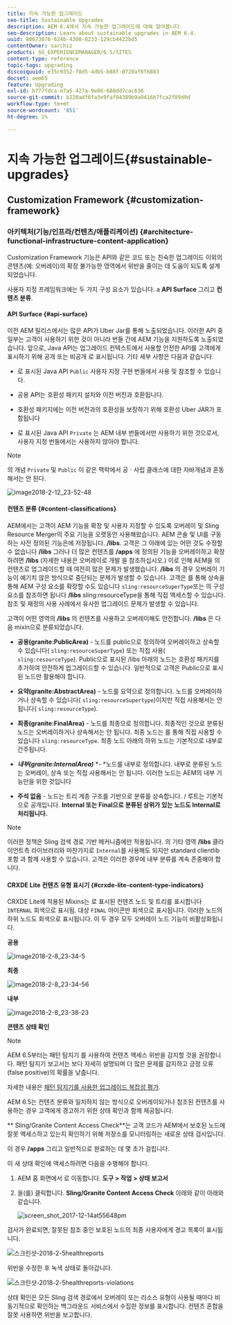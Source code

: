 ```yaml
---
title: 지속 가능한 업그레이드
seo-title: Sustainable Upgrades
description: AEM 6.4에서 지속 가능한 업그레이드에 대해 알아봅니다.
seo-description: Learn about sustainable upgrades in AEM 6.4.
uuid: 80673076-624b-4308-8233-129cb4422bd5
contentOwner: sarchiz
products: SG_EXPERIENCEMANAGER/6.5/SITES
content-type: reference
topic-tags: upgrading
discoiquuid: e35c9352-f0d5-4db5-b88f-0720af8f6883
docset: aem65
feature: Upgrading
exl-id: b777fdca-e7a5-427a-9e86-688dd7cac636
source-git-commit: b220adf6fa3e9faf94389b9a9416b7fca2f89d9d
workflow-type: tm+mt
source-wordcount: '851'
ht-degree: 1%

---
```


# 지속 가능한 업그레이드{#sustainable-upgrades}

## Customization Framework {#customization-framework}

### 아키텍처(기능/인프라/컨텐츠/애플리케이션)  {#architecture-functional-infrastructure-content-application}

Customization Framework 기능은 API와 같은 코드 또는 친숙한 업그레이드 이외의 콘텐츠(예: 오버레이)의 확장 불가능한 영역에서 위반을 줄이는 데 도움이 되도록 설계되었습니다.

사용자 지정 프레임워크에는 두 가지 구성 요소가 있습니다. a **API Surface** 그리고 **컨텐츠 분류**.

#### API Surface {#api-surface}

이전 AEM 릴리스에서는 많은 API가 Uber Jar를 통해 노출되었습니다. 이러한 API 중 일부는 고객이 사용하기 위한 것이 아니라 번들 간에 AEM 기능을 지원하도록 노출되었습니다. 앞으로, Java API는 업그레이드 컨텍스트에서 사용할 안전한 API를 고객에게 표시하기 위해 공개 또는 비공개 로 표시됩니다. 기타 세부 사항은 다음과 같습니다.

* 로 표시된 Java API `Public` 사용자 지정 구현 번들에서 사용 및 참조할 수 있습니다.

* 공용 API는 호환성 패키지 설치와 이전 버전과 호환됩니다.
* 호환성 패키지에는 이전 버전과의 호환성을 보장하기 위해 호환성 Uber JAR가 포함됩니다
* 로 표시된 Java API `Private` 는 AEM 내부 번들에서만 사용하기 위한 것으로서, 사용자 지정 번들에서는 사용하지 않아야 합니다.

>[!NOTE]
>
>의 개념 `Private` 및 `Public` 이 같은 맥락에서 공ㆍ사립 클래스에 대한 자바개념과 혼동해서는 안 된다.

![image2018-2-12_23-52-48](assets/image2018-2-12_23-52-48.png)

#### 컨텐츠 분류 {#content-classifications}

AEM에서는 고객이 AEM 기능을 확장 및 사용자 지정할 수 있도록 오버레이 및 Sling Resource Merger의 주요 기능을 오랫동안 사용해왔습니다. AEM 콘솔 및 UI를 구동하는 사전 정의된 기능은에 저장됩니다. **/libs**. 고객은 그 아래에 있는 어떤 것도 수정할 수 없습니다 **/libs** 그러나 더 많은 컨텐츠를 **/apps** 에 정의된 기능을 오버레이하고 확장하려면 **/libs** (자세한 내용은 오버레이로 개발 을 참조하십시오.) 이로 인해 AEM을 의 컨텐츠로 업그레이드할 때 여전히 많은 문제가 발생했습니다. **/libs** 의 경우 오버레이 기능이 예기치 않은 방식으로 중단되는 문제가 발생할 수 있습니다. 고객은 를 통해 상속을 통해 AEM 구성 요소를 확장할 수도 있습니다 `sling:resourceSuperType`또는 의 구성 요소를 참조하면 됩니다 **/libs** sling:resourceType을 통해 직접 액세스할 수 있습니다. 참조 및 재정의 사용 사례에서 유사한 업그레이드 문제가 발생할 수 있습니다.

고객이 어떤 영역의 **/libs** 의 컨텐츠를 사용하고 오버레이해도 안전합니다. **/libs** 은 다음 mixin으로 분류되었습니다.

* **공용(granite:PublicArea)** - 노드를 public으로 정의하여 오버레이하고 상속할 수 있습니다( `sling:resourceSuperType`) 또는 직접 사용( `sling:resourceType`). Public으로 표시된 /libs 아래의 노드는 호환성 패키지를 추가하여 안전하게 업그레이드할 수 있습니다. 일반적으로 고객은 Public으로 표시된 노드만 활용해야 합니다.

* **요약(granite:AbstractArea)** - 노드를 요약으로 정의합니다. 노드를 오버레이하거나 상속할 수 있습니다( `sling:resourceSupertype`)이지만 직접 사용해서는 안 됩니다( `sling:resourceType`).

* **최종(granite:FinalArea)** - 노드를 최종으로 정의합니다. 최종적인 것으로 분류된 노드는 오버레이하거나 상속해서는 안 됩니다. 최종 노드는 를 통해 직접 사용할 수 있습니다 `sling:resourceType`. 최종 노드 아래의 하위 노드는 기본적으로 내부로 간주됩니다.

* ***내부(granite:InternalArea)*** *- *노드를 내부로 정의합니다. 내부로 분류된 노드는 오버레이, 상속 또는 직접 사용해서는 안 됩니다. 이러한 노드는 AEM의 내부 기능만을 위한 것입니다

* **주석 없음** - 노드는 트리 계층 구조를 기반으로 분류를 상속합니다. / 루트는 기본적으로 공개입니다. **Internal 또는 Final으로 분류된 상위가 있는 노드도 Internal로 처리됩니다.**

>[!NOTE]
>
>이러한 정책은 Sling 검색 경로 기반 메커니즘에만 적용됩니다. 의 기타 영역 **/libs** 클라이언트측 라이브러리와 마찬가지로 `Internal`를 사용해도 되지만 standard clientlib 포함 과 함께 사용할 수 있습니다. 고객은 이러한 경우에 내부 분류를 계속 존중해야 합니다.

#### CRXDE Lite 컨텐츠 유형 표시기 {#crxde-lite-content-type-indicators}

CRXDE Lite에 적용된 Mixins는 로 표시된 컨텐츠 노드 및 트리를 표시합니다 `INTERNAL` 회색으로 표시됨. 대상 `FINAL` 아이콘만 회색으로 표시됩니다. 이러한 노드의 하위 노드도 회색으로 표시됩니다. 이 두 경우 모두 오버레이 노드 기능이 비활성화됩니다.

**공용**

![image2018-2-8_23-34-5](assets/image2018-2-8_23-34-5.png)

**최종**

![image2018-2-8_23-34-56](assets/image2018-2-8_23-34-56.png)

**내부**

![image2018-2-8_23-38-23](assets/image2018-2-8_23-38-23.png)

**콘텐츠 상태 확인**

>[!NOTE]
>
>AEM 6.5부터는 패턴 탐지기 를 사용하여 컨텐츠 액세스 위반을 감지할 것을 권장합니다. 패턴 탐지기 보고서는 보다 자세히 설명되며 더 많은 문제를 감지하고 긍정 오류(false positive)의 확률을 낮춥니다.
>
>자세한 내용은 [패턴 탐지기를 사용한 업그레이드 복잡성 평가](/help/sites-deploying/pattern-detector.md).

AEM 6.5는 컨텐츠 분류와 일치하지 않는 방식으로 오버레이되거나 참조된 컨텐츠를 사용하는 경우 고객에게 경고하기 위한 상태 확인과 함께 제공됩니다.

** Sling/Granite Content Access Check**는 고객 코드가 AEM에서 보호된 노드에 잘못 액세스하고 있는지 확인하기 위해 저장소를 모니터링하는 새로운 상태 검사입니다.

이 경우 **/apps** 그리고 일반적으로 완료하는 데 몇 초가 걸립니다.

이 새 상태 확인에 액세스하려면 다음을 수행해야 합니다.

1. AEM 홈 화면에서 로 이동합니다. **도구 > 작업 > 상태 보고서**
1. 을(를) 클릭합니다. **Sling/Granite Content Access Check** 아래와 같이 아래와 같습니다.

   ![screen_shot_2017-12-14at55648pm](assets/screen_shot_2017-12-14at55648pm.png)

검사가 완료되면, 잘못된 참조 중인 보호된 노드의 최종 사용자에게 경고 목록이 표시됩니다.

![스크린샷-2018-2-5healthreports](assets/screenshot-2018-2-5healthreports.png)

위반을 수정한 후 녹색 상태로 돌아갑니다.

![스크린샷-2018-2-5healthreports-violations](assets/screenshot-2018-2-5healthreports-violations.png)

상태 확인은 모든 Sling 검색 경로에서 오버레이 또는 리소스 유형이 사용될 때마다 비동기적으로 확인하는 백그라운드 서비스에서 수집한 정보를 표시합니다. 컨텐츠 혼합을 잘못 사용하면 위반을 보고합니다.
